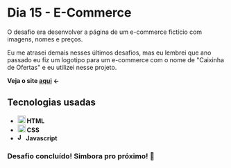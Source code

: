 # Dia 15 - E-Commerce

O desafio era desenvolver a página de um e-commerce fictício com imagens, nomes e preços.

Eu me atrasei demais nesses últimos desafios, mas eu lembrei que ano passado eu fiz um logotipo para um e-commerce com o nome de "Caixinha de Ofertas" e eu utilizei nesse projeto.

<strong>Veja o site <a href="https://poveii-twentyonedayscoding.netlify.app/dia%2015%20-%20e-commerce/">aqui</a> ←<strong>

## Tecnologias usadas

- <strong>
    <img src="https://cdn.jsdelivr.net/gh/devicons/devicon/icons/html5/html5-original.svg" alt="HTML5 Icon" style="width: 18px;" /> 
      HTML
  </strong>
- <strong>
    <img src="https://cdn.jsdelivr.net/gh/devicons/devicon/icons/css3/css3-original.svg" alt="CSS3 Icon" style="width: 18px;" /> 
      CSS
  </strong>
- <strong>
    <img src="https://cdn.jsdelivr.net/gh/devicons/devicon/icons/javascript/javascript-original.svg" alt="Javascript Icon" style="width: 16px;" /> 
      Javascript
  </strong>

### Desafio concluído! Simbora pro próximo! 🚀
